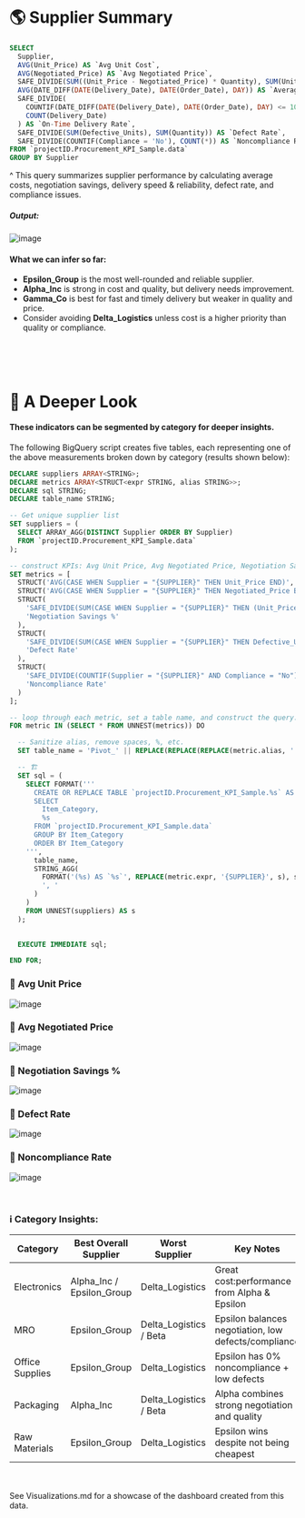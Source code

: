 # 🌎 Supplier Summary
```sql
SELECT
  Supplier,
  AVG(Unit_Price) AS `Avg Unit Cost`,
  AVG(Negotiated_Price) AS `Avg Negotiated Price`,
  SAFE_DIVIDE(SUM((Unit_Price - Negotiated_Price) * Quantity), SUM(Unit_Price * Quantity)) AS `Negotiation Savings %`,
  AVG(DATE_DIFF(DATE(Delivery_Date), DATE(Order_Date), DAY)) AS `Average Lead Days`,
  SAFE_DIVIDE(
    COUNTIF(DATE_DIFF(DATE(Delivery_Date), DATE(Order_Date), DAY) <= 10), -- assuming a 10-day delivery target
    COUNT(Delivery_Date)
  ) AS `On-Time Delivery Rate`,
  SAFE_DIVIDE(SUM(Defective_Units), SUM(Quantity)) AS `Defect Rate`,
  SAFE_DIVIDE(COUNTIF(Compliance = 'No'), COUNT(*)) AS `Noncompliance Rate`
FROM `projectID.Procurement_KPI_Sample.data`
GROUP BY Supplier
```
^ This query summarizes supplier performance by calculating average costs, negotiation savings, delivery speed & reliability, defect rate, and compliance issues.
<br>
##### _Output:_
![image](https://github.com/user-attachments/assets/00a83ab9-d970-4c50-8943-c804111f570f)

#### What we can infer so far:
- **Epsilon_Group** is the most well-rounded and reliable supplier.
- **Alpha_Inc** is strong in cost and quality, but delivery needs improvement.
- **Gamma_Co** is best for fast and timely delivery but weaker in quality and price.
- Consider avoiding **Delta_Logistics** unless cost is a higher priority than quality or compliance.

<br><br><br>
# 🔎 A Deeper Look
#### These indicators can be segmented by category for deeper insights.

The following BigQuery script creates five tables, each representing one of the above measurements broken down by category (results shown below):
```sql
DECLARE suppliers ARRAY<STRING>;
DECLARE metrics ARRAY<STRUCT<expr STRING, alias STRING>>;
DECLARE sql STRING;
DECLARE table_name STRING;

-- Get unique supplier list
SET suppliers = (
  SELECT ARRAY_AGG(DISTINCT Supplier ORDER BY Supplier)
  FROM `projectID.Procurement_KPI_Sample.data`
);

-- construct KPIs: Avg Unit Price, Avg Negotiated Price, Negotiation Savings %, Defect Rate, and Noncompliance Rate.
SET metrics = [
  STRUCT('AVG(CASE WHEN Supplier = "{SUPPLIER}" THEN Unit_Price END)', 'Avg Unit Price'),
  STRUCT('AVG(CASE WHEN Supplier = "{SUPPLIER}" THEN Negotiated_Price END)', 'Avg Negotiated Price'),
  STRUCT(
    'SAFE_DIVIDE(SUM(CASE WHEN Supplier = "{SUPPLIER}" THEN (Unit_Price - Negotiated_Price) * Quantity ELSE 0 END), SUM(CASE WHEN Supplier = "{SUPPLIER}" THEN Unit_Price * Quantity ELSE 0 END))',
    'Negotiation Savings %'
  ),
  STRUCT(
    'SAFE_DIVIDE(SUM(CASE WHEN Supplier = "{SUPPLIER}" THEN Defective_Units ELSE 0 END), SUM(CASE WHEN Supplier = "{SUPPLIER}" THEN Quantity ELSE 0 END))',
    'Defect Rate'
  ),
  STRUCT(
    'SAFE_DIVIDE(COUNTIF(Supplier = "{SUPPLIER}" AND Compliance = "No"), COUNTIF(Supplier = "{SUPPLIER}"))',
    'Noncompliance Rate'
  )
];

-- loop through each metric, set a table name, and construct the query.
FOR metric IN (SELECT * FROM UNNEST(metrics)) DO

  -- Sanitize alias, remove spaces, %, etc.
  SET table_name = 'Pivot_' || REPLACE(REPLACE(REPLACE(metric.alias, ' ', '_'), '%', 'pct'), '-', '_');

  -- 🏗️
  SET sql = (
    SELECT FORMAT('''
      CREATE OR REPLACE TABLE `projectID.Procurement_KPI_Sample.%s` AS
      SELECT
        Item_Category,
        %s
      FROM `projectID.Procurement_KPI_Sample.data`
      GROUP BY Item_Category
      ORDER BY Item_Category
    ''',
      table_name,
      STRING_AGG(
        FORMAT('(%s) AS `%s`', REPLACE(metric.expr, '{SUPPLIER}', s), s),
        ', '
      )
    )
    FROM UNNEST(suppliers) AS s
  );

  
  EXECUTE IMMEDIATE sql;

END FOR;
```

### 📌 Avg Unit Price
![image](https://github.com/user-attachments/assets/25bbc30d-02cc-439e-94c6-a57b3a440f21)

### 📌 Avg Negotiated Price
![image](https://github.com/user-attachments/assets/7f3dd1bc-4853-445e-b376-0ec8f5683669)

### 📌 Negotiation Savings %
![image](https://github.com/user-attachments/assets/d3f1067f-b011-42eb-b91f-ddd07652560f)

### 📌 Defect Rate
![image](https://github.com/user-attachments/assets/20deaf18-0f63-4c75-addb-3fcd9e4ee848)

### 📌 Noncompliance Rate
![image](https://github.com/user-attachments/assets/d8d717f5-4b04-4604-a675-301c1f06949a)

<br>

### ℹ️ Category Insights:

| Category         | Best Overall Supplier         | Worst Supplier             | Key Notes                                                  |
|------------------|-------------------------------|----------------------------|------------------------------------------------------------|
| Electronics      | Alpha_Inc / Epsilon_Group     | Delta_Logistics            | Great cost:performance from Alpha & Epsilon                |
| MRO              | Epsilon_Group                 | Delta_Logistics / Beta     | Epsilon balances negotiation, low defects/compliance       |
| Office Supplies  | Epsilon_Group                 | Delta_Logistics            | Epsilon has 0% noncompliance + low defects                 |
| Packaging        | Alpha_Inc                     | Delta_Logistics / Beta     | Alpha combines strong negotiation and quality              |
| Raw Materials    | Epsilon_Group                 | Delta_Logistics            | Epsilon wins despite not being cheapest                    |


<br><br>
See Visualizations.md for a showcase of the dashboard created from this data.
<br><br>


